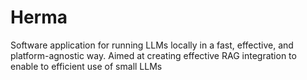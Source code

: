 # Herma
Software application for running LLMs locally in a fast, effective, and platform-agnostic way. Aimed at creating effective RAG integration to enable to efficient use of small LLMs
